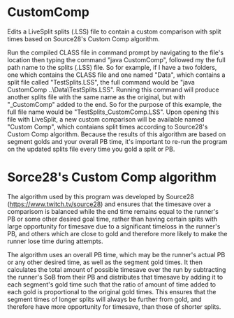 # CustomComp
Edits a LiveSplit splits (.LSS) file to contain a custom comparison with split times based on Source28's Custom Comp algorithm.

Run the compiled CLASS file in command prompt by navigating to the file's location then typing the command "java CustomComp", followed my the full path name to the splits (.LSS) file. So for example, if I have a two folders, one which contains the CLASS file and one named "Data", which contains a split file called "TestSplits.LSS", the full command would be "java CustomComp ..\Data\TestSplits.LSS". Running this command will produce another splits file with the same name as the original, but with "\_CustomComp" added to the end. So for the purpose of this example, the full file name would be "TestSplits_CustomComp.LSS". Upon opening this file with LiveSplit, a new custom comparison will be available named "Custom Comp", which contaians split times according to Source28's Custom Comp algorithm. Because the results of this algorithm are based on segment golds and your overall PB time, it's important to re-run the program on the updated splits file every time you gold a split or PB.

# Sorce28's Custom Comp algorithm
The algorithm used by this program was developed by Source28 (https://www.twitch.tv/source28) and ensures that the timesave over a comparisom is balanced while the end time remains equal to the runner's PB or some other desired goal time, rather than having certain splits with large opportunity for timesave due to a significant timeloss in the runner's PB, and others which are close to gold and therefore more likely to make the runner lose time during attempts.

The algorithm uses an overall PB time, which may be the runner's actual PB or any other desired time, as well as the segment gold times. It then calculates the total amount of possible timesave over the run by subtracting the runner's SoB from their PB and distributes that timesave by adding it to each segment's gold time such that the ratio of amount of time added to each gold is proportional to the original gold times. This ensures that the segment times of longer splits will always be further from gold, and therefore have more opportunity for timesave, than those of shorter splits.
